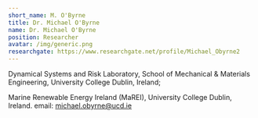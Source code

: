 ```yaml
---
short_name: M. O'Byrne
title: Dr. Michael O'Byrne
name: Dr. Michael O'Byrne
position: Researcher
avatar: /img/generic.png
researchgate: https://www.researchgate.net/profile/Michael_Obyrne2
---
```


Dynamical Systems and Risk Laboratory,
School of Mechanical & Materials Engineering,
University College Dublin, Ireland;

Marine Renewable Energy Ireland (MaREI),
University College Dublin, Ireland.
email: michael.obyrne@ucd.ie 